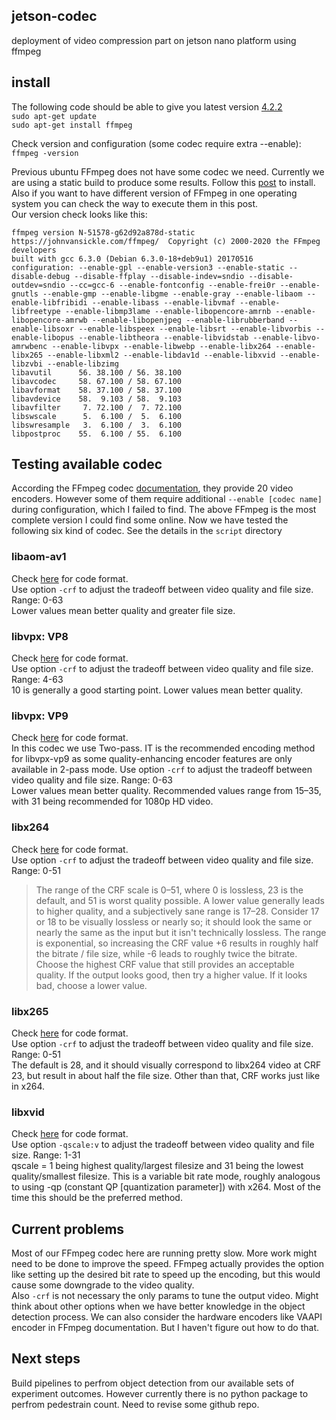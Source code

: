 ## jetson-codec
deployment of video compression part on jetson nano platform using ffmpeg  

## install
The following code should be able to give you latest version [4.2.2](https://launchpad.net/ubuntu/+source/ffmpeg)  
`sudo apt-get update`  
`sudo apt-get install ffmpeg`  

Check version and configuration (some codec require extra --enable):
`ffmpeg -version`  

Previous ubuntu FFmpeg does not have some codec we need. Currently we are using a static build to produce some results. Follow this [post](https://www.johnvansickle.com/ffmpeg/faq/) to install. Also if you want to have different version of FFmpeg in one operating system you can check the way to execute them in this post.  
Our version check looks like this:  
```
ffmpeg version N-51578-g62d92a878d-static https://johnvansickle.com/ffmpeg/  Copyright (c) 2000-2020 the FFmpeg developers  
built with gcc 6.3.0 (Debian 6.3.0-18+deb9u1) 20170516  
configuration: --enable-gpl --enable-version3 --enable-static --disable-debug --disable-ffplay --disable-indev=sndio --disable-outdev=sndio --cc=gcc-6 --enable-fontconfig --enable-frei0r --enable-gnutls --enable-gmp --enable-libgme --enable-gray --enable-libaom --enable-libfribidi --enable-libass --enable-libvmaf --enable-libfreetype --enable-libmp3lame --enable-libopencore-amrnb --enable-libopencore-amrwb --enable-libopenjpeg --enable-librubberband --enable-libsoxr --enable-libspeex --enable-libsrt --enable-libvorbis --enable-libopus --enable-libtheora --enable-libvidstab --enable-libvo-amrwbenc --enable-libvpx --enable-libwebp --enable-libx264 --enable-libx265 --enable-libxml2 --enable-libdav1d --enable-libxvid --enable-libzvbi --enable-libzimg  
libavutil      56. 38.100 / 56. 38.100  
libavcodec     58. 67.100 / 58. 67.100  
libavformat    58. 37.100 / 58. 37.100  
libavdevice    58.  9.103 / 58.  9.103  
libavfilter     7. 72.100 /  7. 72.100  
libswscale      5.  6.100 /  5.  6.100  
libswresample   3.  6.100 /  3.  6.100  
libpostproc    55.  6.100 / 55.  6.100  
```

## Testing available codec
According the FFmpeg codec [documentation](https://www.ffmpeg.org/ffmpeg-codecs.html#mpeg2), they provide 20 video encoders. However some of them require additional `--enable [codec name]` during configuration, which I failed to find. The above FFmpeg is the most complete version I could find some online. Now we have tested the following six kind of codec. See the details in the `script` directory  
### libaom-av1
Check [here](https://trac.ffmpeg.org/wiki/Encode/AV1) for code format.  
Use option `-crf` to adjust the tradeoff between video quality and file size. Range: 0-63  
Lower values mean better quality and greater file size.  

### libvpx: VP8
Check [here](https://trac.ffmpeg.org/wiki/Encode/VP8) for code format.  
Use option `-crf` to adjust the tradeoff between video quality and file size. Range: 4-63  
10 is generally a good starting point. Lower values mean better quality.  

### libvpx: VP9
Check [here](https://trac.ffmpeg.org/wiki/Encode/VP9) for code format.  
In this codec we use Two-pass. IT is the recommended encoding method for libvpx-vp9 as some quality-enhancing encoder features are only available in 2-pass mode.
Use option `-crf` to adjust the tradeoff between video quality and file size. Range: 0-63  
Lower values mean better quality. Recommended values range from 15–35, with 31 being recommended for 1080p HD video.  

### libx264
Check [here](https://trac.ffmpeg.org/wiki/Encode/H.264) for code format.  
Use option `-crf` to adjust the tradeoff between video quality and file size. Range: 0-51  
>The range of the CRF scale is 0–51, where 0 is lossless, 23 is the default, and 51 is worst quality possible. A lower value generally leads to higher quality, and a subjectively sane range is 17–28. Consider 17 or 18 to be visually lossless or nearly so; it should look the same or nearly the same as the input but it isn't technically lossless. 
>The range is exponential, so increasing the CRF value +6 results in roughly half the bitrate / file size, while -6 leads to roughly twice the bitrate.
>Choose the highest CRF value that still provides an acceptable quality. If the output looks good, then try a higher value. If it looks bad, choose a lower value.

### libx265
Check [here](https://trac.ffmpeg.org/wiki/Encode/H.265) for code format.  
Use option `-crf` to adjust the tradeoff between video quality and file size. Range: 0-51  
The default is 28, and it should visually correspond to libx264 video at CRF 23, but result in about half the file size. Other than that, CRF works just like in x264.  

### libxvid
Check [here](https://trac.ffmpeg.org/wiki/Encode/MPEG-4) for code format.  
Use option `-qscale:v` to adjust the tradeoff between video quality and file size. Range: 1-31  
qscale = 1 being highest quality/largest filesize and 31 being the lowest quality/smallest filesize. This is a variable bit rate mode, roughly analogous to using -qp (constant QP [quantization parameter]) with x264. Most of the time this should be the preferred method.

## Current problems
Most of our FFmpeg codec here are running pretty slow. More work might need to be done to improve the speed. FFmpeg actually provides the option like setting up the desired bit rate to speed up the encoding, but this would cause some downgrade to the video quality.  
Also `-crf` is not necessary the only params to tune the output video. Might think about other options when we have better knowledge in the object detection process.
We can also consider the hardware encoders like VAAPI encoder in FFmpeg documentation. But I haven't figure out how to do that.

## Next steps
Build pipelines to perfrom object detection from our available sets of experiment outcomes. However currently there is no python package to perfrom pedestrain count. Need to revise some github repo. 
  







